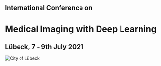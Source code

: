 <h2 class="midl">International Conference on</h2>
<h1 class="midl">Medical&nbsp;Imaging with Deep&nbsp;Learning</h1>
<h2 class="centered">Lübeck, 7 ‑ 9th July 2021</h2>

<p class="primary-photo centered">
    <img alt="City of Lübeck" src="/images/midl_2021_luebeck.png">
</p>
